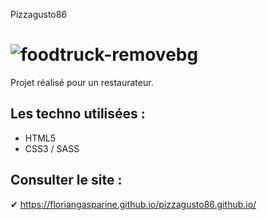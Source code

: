  Pizzagusto86
# ![foodtruck-removebg](https://user-images.githubusercontent.com/93862473/195795782-cb0d1308-0707-41e4-ac11-51209dc4d1cc.png) 


Projet réalisé pour un restaurateur. 

## Les techno utilisées :
* HTML5
* CSS3 / SASS


## Consulter le site :

✔ https://floriangasparine.github.io/pizzagusto86.github.io/
